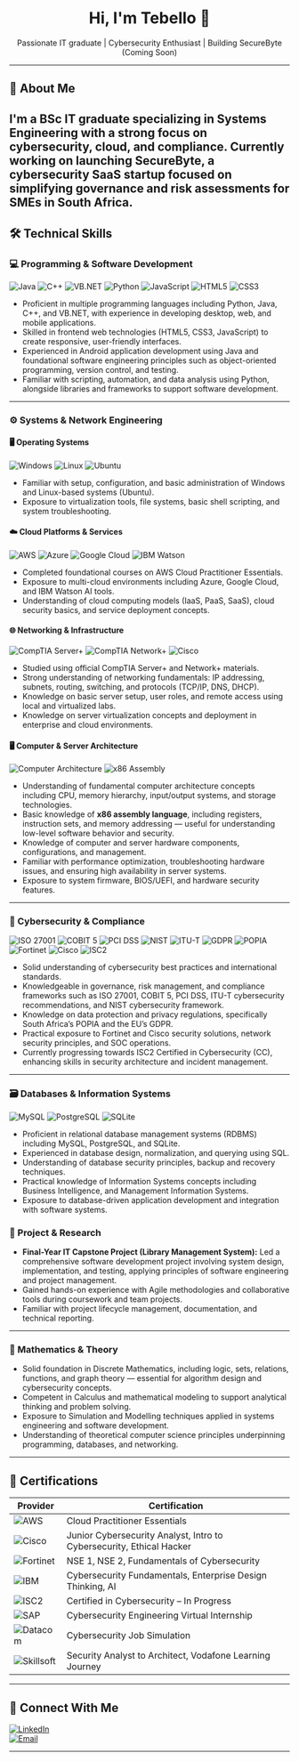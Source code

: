 <h1 align="center">Hi, I'm Tebello 👋</h1>

<p align="center">
  Passionate IT graduate | Cybersecurity Enthusiast | Building SecureByte (Coming Soon)
</p>

---

## 🚀 About Me

I'm a BSc IT graduate specializing in Systems Engineering with a strong focus on cybersecurity, cloud, and compliance. Currently working on launching **SecureByte**, a cybersecurity SaaS startup focused on simplifying governance and risk assessments for SMEs in South Africa.
---

## 🛠️ Technical Skills

### 💻 Programming & Software Development

![Java](https://img.shields.io/badge/Java-ED8B00?style=flat&logo=java&logoColor=white)
![C++](https://img.shields.io/badge/C++-00599C?style=flat&logo=c%2B%2B&logoColor=white)
![VB.NET](https://img.shields.io/badge/VB.NET-512BD4?style=flat)
![Python](https://img.shields.io/badge/Python-3776AB?style=flat&logo=python&logoColor=white)
![JavaScript](https://img.shields.io/badge/JavaScript-F7DF1E?style=flat&logo=javascript&logoColor=black)
![HTML5](https://img.shields.io/badge/HTML5-E34F26?style=flat&logo=html5&logoColor=white)
![CSS3](https://img.shields.io/badge/CSS3-1572B6?style=flat&logo=css3&logoColor=white)

- Proficient in multiple programming languages including Python, Java, C++, and VB.NET, with experience in developing desktop, web, and mobile applications.
- Skilled in frontend web technologies (HTML5, CSS3, JavaScript) to create responsive, user-friendly interfaces.
- Experienced in Android application development using Java and foundational software engineering principles such as object-oriented programming, version control, and testing.
- Familiar with scripting, automation, and data analysis using Python, alongside libraries and frameworks to support software development.

---

### ⚙️ Systems & Network Engineering

#### 🖥️ Operating Systems
![Windows](https://img.shields.io/badge/Windows-0078D6?style=flat&logo=windows&logoColor=white)
![Linux](https://img.shields.io/badge/Linux-FCC624?style=flat&logo=linux&logoColor=black)
![Ubuntu](https://img.shields.io/badge/Ubuntu-E95420?style=flat&logo=ubuntu&logoColor=white)

- Familiar with setup, configuration, and basic administration of Windows and Linux-based systems (Ubuntu).
- Exposure to virtualization tools, file systems, basic shell scripting, and system troubleshooting.

#### ☁️ Cloud Platforms & Services
![AWS](https://img.shields.io/badge/AWS-232F3E?style=flat&logo=amazon-aws&logoColor=white)
![Azure](https://img.shields.io/badge/Microsoft_Azure-0078D4?style=flat&logo=microsoft-azure&logoColor=white)
![Google Cloud](https://img.shields.io/badge/Google_Cloud-4285F4?style=flat&logo=google-cloud&logoColor=white)
![IBM Watson](https://img.shields.io/badge/IBM_Watson-052FAD?style=flat&logo=ibm&logoColor=white)

- Completed foundational courses on AWS Cloud Practitioner Essentials.
- Exposure to multi-cloud environments including Azure, Google Cloud, and IBM Watson AI tools.
- Understanding of cloud computing models (IaaS, PaaS, SaaS), cloud security basics, and service deployment concepts.

#### 🌐 Networking & Infrastructure
![CompTIA Server+](https://img.shields.io/badge/CompTIA-Server+-E21836?style=flat)
![CompTIA Network+](https://img.shields.io/badge/CompTIA-Network+-E21836?style=flat)
![Cisco](https://img.shields.io/badge/Cisco-Networking-1BA0D7?style=flat&logo=cisco&logoColor=white)

- Studied using official CompTIA Server+ and Network+ materials.
- Strong understanding of networking fundamentals: IP addressing, subnets, routing, switching, and protocols (TCP/IP, DNS, DHCP).
- Knowledge on basic server setup, user roles, and remote access using local and virtualized labs.
- Knowledge on server virtualization concepts and deployment in enterprise and cloud environments.

#### 🖥️ Computer & Server Architecture
![Computer Architecture](https://img.shields.io/badge/Computer_Architecture-4A90E2?style=flat&logo=processor&logoColor=white)
![x86 Assembly](https://img.shields.io/badge/x86_Assembly-6E4C13?style=flat&logo=gnuemacs&logoColor=white)

- Understanding of fundamental computer architecture concepts including CPU, memory hierarchy, input/output systems, and storage technologies.
- Basic knowledge of **x86 assembly language**, including registers, instruction sets, and memory addressing — useful for understanding low-level software behavior and security.
- Knowledge of computer and server hardware components, configurations, and management.
- Familiar with performance optimization, troubleshooting hardware issues, and ensuring high availability in server systems.
- Exposure to system firmware, BIOS/UEFI, and hardware security features.

---

### 🔐 Cybersecurity & Compliance

![ISO 27001](https://img.shields.io/badge/ISO_27001-000000?style=flat)
![COBIT 5](https://img.shields.io/badge/COBIT_5-0078D7?style=flat&logo=microsoft&logoColor=white)
![PCI DSS](https://img.shields.io/badge/PCI_DSS-A00000?style=flat)
![NIST](https://img.shields.io/badge/NIST-003366?style=flat)
![ITU-T](https://img.shields.io/badge/ITU--T-005A9C?style=flat)
![GDPR](https://img.shields.io/badge/GDPR-2A5ADA?style=flat)
![POPIA](https://img.shields.io/badge/POPIA-FF8C00?style=flat)
![Fortinet](https://img.shields.io/badge/Fortinet-E1000F?style=flat)
![Cisco](https://img.shields.io/badge/Cisco-1BA0D7?style=flat&logo=cisco&logoColor=white)
![ISC2](https://img.shields.io/badge/ISC2-Candidate-green?style=flat)

- Solid understanding of cybersecurity best practices and international standards.
- Knowledgeable in governance, risk management, and compliance frameworks such as ISO 27001, COBIT 5, PCI DSS, ITU-T cybersecurity recommendations, and NIST cybersecurity framework.
- Knowledge on data protection and privacy regulations, specifically South Africa’s POPIA and the EU’s GDPR.
- Practical exposure to Fortinet and Cisco security solutions, network security principles, and SOC operations.
- Currently progressing towards ISC2 Certified in Cybersecurity (CC), enhancing skills in security architecture and incident management.

---


### 🗃️ Databases & Information Systems

![MySQL](https://img.shields.io/badge/MySQL-4479A1?style=flat&logo=mysql&logoColor=white)
![PostgreSQL](https://img.shields.io/badge/PostgreSQL-336791?style=flat&logo=postgresql&logoColor=white)
![SQLite](https://img.shields.io/badge/SQLite-003B57?style=flat&logo=sqlite&logoColor=white)

- Proficient in relational database management systems (RDBMS) including MySQL, PostgreSQL, and SQLite.
- Experienced in database design, normalization, and querying using SQL.
- Understanding of database security principles, backup and recovery techniques.
- Practical knowledge of Information Systems concepts including Business Intelligence, and Management Information Systems.
- Exposure to database-driven application development and integration with software systems.



### 📁 Project & Research
- **Final-Year IT Capstone Project (Library Management System):** Led a comprehensive software development project involving system design, implementation, and testing, applying principles of software engineering and project management.
- Gained hands-on experience with Agile methodologies and collaborative tools during coursework and team projects.
- Familiar with project lifecycle management, documentation, and technical reporting.

---
### 📐 Mathematics & Theory

- Solid foundation in Discrete Mathematics, including logic, sets, relations, functions, and graph theory — essential for algorithm design and cybersecurity concepts.
- Competent in Calculus and mathematical modeling to support analytical thinking and problem solving.
- Exposure to Simulation and Modelling techniques applied in systems engineering and software development.
- Understanding of theoretical computer science principles underpinning programming, databases, and networking.


---

## 📜 Certifications

| Provider | Certification |
|---------|----------------|
| ![AWS](https://img.shields.io/badge/AWS-Cloud_Practitioner-FF9900?style=flat&logo=amazon-aws&logoColor=white) | Cloud Practitioner Essentials |
| ![Cisco](https://img.shields.io/badge/Cisco-Cybersecurity_Analyst-1BA0D7?style=flat&logo=cisco&logoColor=white) | Junior Cybersecurity Analyst, Intro to Cybersecurity, Ethical Hacker |
| ![Fortinet](https://img.shields.io/badge/Fortinet-NSE_1_&_2-E1000F?style=flat) | NSE 1, NSE 2, Fundamentals of Cybersecurity |
| ![IBM](https://img.shields.io/badge/IBM-Cybersecurity,_AI,_Design_Thinking-054ADA?style=flat&logo=ibm&logoColor=white) | Cybersecurity Fundamentals, Enterprise Design Thinking, AI |
| ![ISC2](https://img.shields.io/badge/ISC2-Candidate_(CC_In_Progress)-00A489?style=flat) | Certified in Cybersecurity – In Progress |
| ![SAP](https://img.shields.io/badge/SAP-Cybersecurity_Internship_(Forage)-0FAAFF?style=flat&logo=sap&logoColor=white) | Cybersecurity Engineering Virtual Internship |
| ![Datacom](https://img.shields.io/badge/Datacom-Cybersecurity_Job_Simulation_(Forage)-222222?style=flat) | Cybersecurity Job Simulation |
| ![Skillsoft](https://img.shields.io/badge/Skillsoft-Security_Analyst_to_Architect-E60028?style=flat) | Security Analyst to Architect, Vodafone Learning Journey |


---

## 🔗 Connect With Me

[![LinkedIn](https://img.shields.io/badge/LinkedIn-blue?style=flat&logo=linkedin&logoColor=white)](https://linkedin.com/in/tebello-mbhele)  
[![Email](https://img.shields.io/badge/Email-Gmail-D14836?style=flat&logo=gmail&logoColor=white)](mailto:tibimbhele@gmail.com)

---

